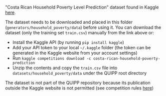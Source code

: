 "Costa Rican Household Poverty Level Prediction" dataset found in Kaggle [here](https://www.kaggle.com/c/costa-rican-household-poverty-prediction/data).

The dataset needs to be downloaded and placed in this folder (`generators/household_poverty/data`) before using it. You can download the dataset (only the training set `train.csv`) manually from the link above or:
- Install the Kaggle API (by running `pip install kaggle`)
- Add your API token to your local `~/.kaggle` folder (the token can be generated in the Kaggle website from your account settings)
- Run `kaggle competitions download -c costa-rican-household-poverty-prediction`
- Unzip the contents and copy the `train.csv` file into `datasets/household_poverty/data` under the QUIPP root directory

The dataset is not part of the QUIPP repository because its publication outside the Kaggle website is not permitted (see competition rules [here](https://www.kaggle.com/c/costa-rican-household-poverty-prediction/rules))